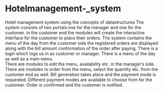# Hotelmanagement-_system
Hotel management system using the concepts of datastructures
The system consists of two portals:one for the manager and one for the customer.
in the customer end the modules will create the interactive interface for the customer to place their orders.
The system contains the menu of the day
from the customer side the registered orders are displayed along with the bill amount
conformation of the order after paying.
There is a login which logs us in as customer or manager. 
There is a menu of the day as well as a main menu.  
There are modules to edit the menu, availability etc. in the manager’s side.
There are modules to order from the menu, select the quantity etc. from the customer end as well. 
Bill generation takes place and the payment mode is requested. 
Different payment modes are available to choose from for the customer. 
Order is confirmed and the customer is notified.
